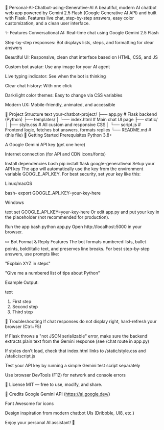 🤖 Personal-AI-Chatbot-using-Generative-AI
A beautiful, modern AI chatbot web app powered by Gemini 2.5 Flash (Google Generative AI API) and built with Flask. Features live chat, step-by-step answers, easy color customization, and a clean user interface.

✨ Features
Conversational AI: Real-time chat using Google Gemini 2.5 Flash

Step-by-step responses: Bot displays lists, steps, and formatting for clear answers

Beautiful UI: Responsive, clean chat interface based on HTML, CSS, and JS

Custom bot avatar: Use any image for your AI agent

Live typing indicator: See when the bot is thinking

Clear chat history: With one click

Dark/light color themes: Easy to change via CSS variables

Modern UX: Mobile-friendly, animated, and accessible

📁 Project Structure
text
your-chatbot-project/
├── app.py                # Flask backend (Python)
├── templates/
│   └── index.html        # Main chat UI page
├── static/
│   ├── style.css         # All custom and responsive CSS
│   └── script.js         # Frontend logic, fetches bot answers, formats replies
└── README.md             # (this file)
🚀 Getting Started
Prerequisites
Python 3.8+

A Google Gemini API key (get one here)

Internet connection (for API and CDN icons/fonts)

Install dependencies
bash
pip install flask google-generativeai
Setup your API key
The app will automatically use the key from the environment variable GOOGLE_API_KEY.
For best security, set your key like this:

Linux/macOS

bash-
export GOOGLE_API_KEY=your-key-here

Windows

text
set GOOGLE_API_KEY=your-key-here
Or edit app.py and put your key in the placeholder (not recommended for production).

Run the app
bash
python app.py
Open http://localhost:5000 in your browser.

✏️ Bot Format & Reply Features
The bot formats numbered lists, bullet points, bold/italic text, and preserves line breaks.
For best step-by-step answers, use prompts like:

"Explain XYZ in steps"

"Give me a numbered list of tips about Python"

Example Output:

text
1. First step
2. Second step
3. Third step


🐞 Troubleshooting
If chat responses do not display right, hard-refresh your browser (Ctrl+F5)

If Flask throws a "not JSON serializable" error, make sure the backend extracts plain text from the Gemini response (see /chat route in app.py)

If styles don't load, check that index.html links to /static/style.css and /static/script.js

Test your API key by running a simple Gemini test script separately

Use browser DevTools (F12) for network and console errors

📄 License
MIT — free to use, modify, and share.

🙏 Credits
Google Gemini API (https://ai.google.dev/)

Font Awesome for icons

Design inspiration from modern chatbot UIs (Dribbble, UI8, etc.)

Enjoy your personal AI assistant! 🚀
